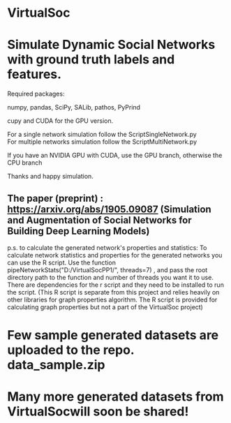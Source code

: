

# VirtualSoc
# Simulate Dynamic Social Networks with ground truth labels and features.

Required packages:

numpy, pandas, SciPy, SALib, pathos, PyPrind 

cupy and CUDA for the GPU version. 

For a single network simulation follow the ScriptSingleNetwork.py  
For multiple networks simulation follow the ScriptMultiNetwork.py 

If you have an NVIDIA GPU with CUDA, use the GPU branch, otherwise the CPU branch

Thanks and happy simulation. 

## The paper (preprint) : https://arxiv.org/abs/1905.09087 (Simulation and Augmentation of Social Networks for Building Deep Learning Models)


p.s. to calculate the generated network's properties and statistics: 
To calculate network statistics and properties for the generated networks you can use the R script. Use the function pipeNetworkStats("D:/VirtualSocPP1/", threads=7) , and pass the root directory path to the function and number of threads you want it to use. There are dependencies for the r script and they need to be installed to run the script. 
(This R script is separate from this project and relies heavily on other libraries for graph properties algorithm. 
The R script is provided for calculating graph properties but not a part of the VirtualSoc project)

# Few sample generated datasets are uploaded to the repo. data_sample.zip 
# Many more generated datasets from VirtualSocwill soon be shared! 
